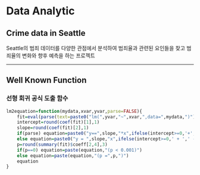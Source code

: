 # Data Analytic

## Crime data in Seattle

Seattle의 범죄 데이터를 다양한 관점에서 분석하여 범죄율과 관련된 요인들을 찾고 범죄율의 변화와 향후 예측을 하는 프로젝트

***

## Well Known Function

### 선형 회귀 공식 도출 함수 

```R
lm2equation=function(mydata,xvar,yvar,parse=FALSE){
    fit=eval(parse(text=paste0("lm(",yvar,"~",xvar,",data=",mydata,")")))
    intercept=round(coef(fit)[1],1)
    slope=round(coef(fit)[2],1)
    if(parse) equation=paste0("y==",slope,"*x",ifelse(intercept>=0,'+','-'),abs(intercept))
    else equation=paste0("y = ",slope,"x",ifelse(intercept>=0,' + ',' - '),abs(intercept))
    p=round(summary(fit)$coeff[2,4],3)
    if(p==0) equation=paste(equation,"(p < 0.001)")
    else equation=paste(equation,"(p =",p,")")
    equation
}
```